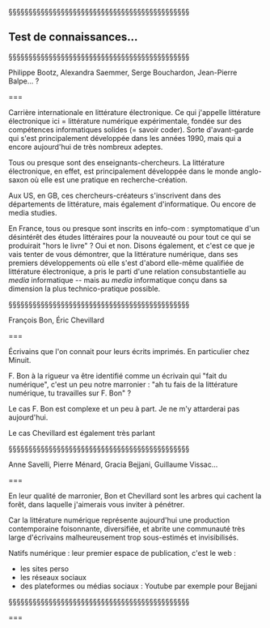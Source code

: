 §§§§§§§§§§§§§§§§§§§§§§§§§§§§§§§§§§§§§§§§§§§§§

## Test de connaissances... 

§§§§§§§§§§§§§§§§§§§§§§§§§§§§§§§§§§§§§§§§§§§§§


Philippe Bootz, Alexandra Saemmer, Serge Bouchardon, Jean-Pierre Balpe... ?


===

Carrière internationale en littérature électronique.
Ce qui j'appelle littérature électronique ici = littérature numérique expérimentale, fondée sur des compétences informatiques solides (= savoir coder). Sorte d'avant-garde qui s'est principalement développée dans les années 1990, mais qui a encore aujourd'hui de très nombreux adeptes.

Tous ou presque sont des enseignants-chercheurs. La littérature électronique, en effet, est principalement développée dans le monde anglo-saxon où elle est une pratique en recherche-création.

Aux US, en GB, ces chercheurs-créateurs s'inscrivent dans des départements de littérature, mais également d'informatique. Ou encore de media studies.

En France, tous ou presque sont inscrits en info-com : symptomatique d'un désintérêt des études littéraires pour la nouveauté ou pour tout ce qui se produirait "hors le livre" ? Oui et non. Disons également, et c'est ce que je vais tenter de vous démontrer, que la littérature numérique, dans ses premiers développements où elle s'est d'abord elle-même qualifiée de littérature électronique, a pris le parti d'une relation consubstantielle au *media* informatique -- mais au *media* informatique conçu dans sa dimension la plus technico-pratique possible.

§§§§§§§§§§§§§§§§§§§§§§§§§§§§§§§§§§§§§§§§§§§§§

François Bon, Éric Chevillard

===

Écrivains que l'on connait pour leurs écrits imprimés. En particulier chez Minuit.

F. Bon à la rigueur va être identifié comme un écrivain qui "fait du numérique", c'est un peu notre marronier : "ah tu fais de la littérature numérique, tu travailles sur F. Bon" ?

Le cas F. Bon est complexe et un peu à part. Je ne m'y attarderai pas aujourd'hui.

Le cas Chevillard est également très parlant

§§§§§§§§§§§§§§§§§§§§§§§§§§§§§§§§§§§§§§§§§§§§§

Anne Savelli, Pierre Ménard, Gracia Bejjani, Guillaume Vissac...


===

En leur qualité de marronier, Bon et Chevillard sont les arbres qui cachent la forêt, dans laquelle j'aimerais vous inviter à pénétrer.

Car la littérature numérique représente aujourd'hui une production contemporaine foisonnante, diversifiée, et abrite une communauté très large d'écrivains malheureusement trop sous-estimés et invisibilisés. 

Natifs numérique : leur premier espace de publication, c'est le web :
- les sites perso
- les réseaux sociaux
- des plateformes ou médias sociaux : Youtube par exemple pour Bejjani

§§§§§§§§§§§§§§§§§§§§§§§§§§§§§§§§§§§§§§§§§§§§§


===
